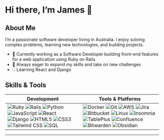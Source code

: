 # Hi there, I’m James 👋

## About Me
I’m a passionate software developer living in Australia. I enjoy solving complex problems, learning new technologies, and building projects.

- 🔭 Currently working as a Software Developer building front-end features for a web application using Ruby on Rails
- 🌱 Always eager to expand my skills and take on new challenges
- 💡 Learning React and Django


## Skills & Tools
| Development                                                                                 | Tools & Platforms                                                                   |
| ------------------------------------------------------------------------------------------ | ---------------------------------------------------------------------------------- |
| ![Ruby](https://img.shields.io/badge/-Ruby-CC342D?style=flat&logo=ruby&logoColor=white)  ![Rails](https://img.shields.io/badge/-Rails-CC0000?style=flat&logo=rubyonrails&logoColor=white)  ![Python](https://img.shields.io/badge/-Python-3776AB?style=flat&logo=python&logoColor=white)  ![JavaScript](https://img.shields.io/badge/-JavaScript-F7DF1E?style=flat&logo=javascript&logoColor=black)  ![React](https://img.shields.io/badge/-React-61DAFB?style=flat&logo=react&logoColor=black)  ![Django](https://img.shields.io/badge/-Django-092E20?style=flat&logo=django&logoColor=white)  ![HTML5](https://img.shields.io/badge/-HTML5-E34F26?style=flat&logo=html5&logoColor=white)  ![CSS3](https://img.shields.io/badge/-CSS3-1572B6?style=flat&logo=css3&logoColor=white)  ![Tailwind CSS](https://img.shields.io/badge/-TailwindCSS-38B2AC?style=flat&logo=tailwindcss&logoColor=white)  ![SQL](https://img.shields.io/badge/-SQL-4479A1?style=flat&logo=postgresql&logoColor=white) | ![Docker](https://img.shields.io/badge/-Docker-2496ED?style=flat&logo=docker&logoColor=white)  ![Git](https://img.shields.io/badge/-Git-F05032?style=flat&logo=git&logoColor=white)  ![AWS](https://img.shields.io/badge/-AWS-232F3E?style=flat&logo=amazonaws&logoColor=white)  ![Jira](https://img.shields.io/badge/-Jira-0052CC?style=flat&logo=jira&logoColor=white)  ![Bitbucket](https://img.shields.io/badge/-Bitbucket-0052CC?style=flat&logo=bitbucket&logoColor=white)  ![Linux](https://img.shields.io/badge/-Linux-FCC624?style=flat&logo=linux&logoColor=black)  ![Insomnia](https://img.shields.io/badge/-Insomnia-4000BF?style=flat&logo=insomnia&logoColor=white)  ![TablePlus](https://img.shields.io/badge/-TablePlus-FFCC00?style=flat&logo=tableplus&logoColor=black)  ![Confluence](https://img.shields.io/badge/-Confluence-172B4D?style=flat&logo=confluence&logoColor=white)  ![Bitwarden](https://img.shields.io/badge/-Bitwarden-175DDC?style=flat&logo=bitwarden&logoColor=white)  ![Obsidian](https://img.shields.io/badge/-Obsidian-483699?style=flat&logo=obsidian&logoColor=white) |






---

